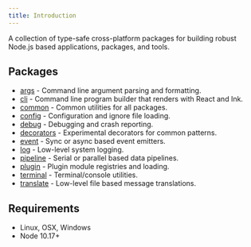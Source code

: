 ```yaml
---
title: Introduction
---
```


A collection of type-safe cross-platform packages for building robust Node.js based applications,
packages, and tools.

## Packages

- [args](./args.mdx) - Command line argument parsing and formatting.
- [cli](./cli.mdx) - Command line program builder that renders with React and Ink.
- [common](./common.mdx) - Common utilities for all packages.
- [config](./config.mdx) - Configuration and ignore file loading.
- [debug](./debug.mdx) - Debugging and crash reporting.
- [decorators](./decorators.mdx) - Experimental decorators for common patterns.
- [event](./event.mdx) - Sync or async based event emitters.
- [log](./log.mdx) - Low-level system logging.
- [pipeline](./pipeline.mdx) - Serial or parallel based data pipelines.
- [plugin](./plugin.mdx) - Plugin module registries and loading.
- [terminal](./terminal.mdx) - Terminal/console utilities.
- [translate](./translate.mdx) - Low-level file based message translations.

## Requirements

- Linux, OSX, Windows
- Node 10.17+
